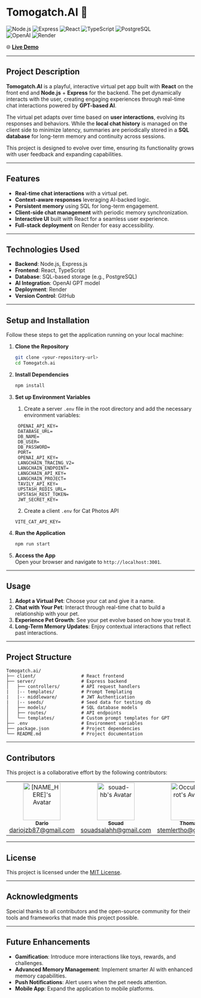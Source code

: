 # **Tomogatch.AI** 🐾

![Node.js](https://img.shields.io/badge/Node.js-339933?style=for-the-badge&logo=nodedotjs&logoColor=white)
![Express](https://img.shields.io/badge/Express.js-000000?style=for-the-badge&logo=express&logoColor=white)
![React](https://img.shields.io/badge/React-61DAFB?style=for-the-badge&logo=react&logoColor=black)
![TypeScript](https://img.shields.io/badge/TypeScript-007ACC?style=for-the-badge&logo=typescript&logoColor=white)
![PostgreSQL](https://img.shields.io/badge/PostgreSQL-336791?style=for-the-badge&logo=postgresql&logoColor=white)  
![OpenAI](https://img.shields.io/badge/OpenAI-412991?style=for-the-badge&logo=openai&logoColor=white)
![Render](https://img.shields.io/badge/Render-00979D?style=for-the-badge&logo=render&logoColor=white)

🌐 **[Live Demo](https://catgpt-1.onrender.com/)**

---

## **Project Description**

**Tomogatch.AI** is a playful, interactive virtual pet app built with **React** on the front end and **Node.js** + **Express** for the backend. The pet dynamically interacts with the user, creating engaging experiences through real-time chat interactions powered by **GPT-based AI**.

The virtual pet adapts over time based on **user interactions**, evolving its responses and behaviors. While the **local chat history** is managed on the client side to minimize latency, summaries are periodically stored in a **SQL database** for long-term memory and continuity across sessions.

This project is designed to evolve over time, ensuring its functionality grows with user feedback and expanding capabilities.

---

## **Features**

- **Real-time chat interactions** with a virtual pet.
- **Context-aware responses** leveraging AI-backed logic.
- **Persistent memory** using SQL for long-term engagement.
- **Client-side chat management** with periodic memory synchronization.
- **Interactive UI** built with React for a seamless user experience.
- **Full-stack deployment** on Render for easy accessibility.

---

## **Technologies Used**

- **Backend**: Node.js, Express.js
- **Frontend**: React, TypeScript
- **Database**: SQL-based storage (e.g., PostgreSQL)
- **AI Integration**: OpenAI GPT model
- **Deployment**: Render
- **Version Control**: GitHub

---

## **Setup and Installation**

Follow these steps to get the application running on your local machine:

1. **Clone the Repository**

   ```bash
   git clone <your-repository-url>
   cd Tomogatch.ai
   ```

2. **Install Dependencies**

   ```bash
   npm install
   ```

3. **Set up Environment Variables**  
   1. Create a server `.env` file in the root directory and add the necessary environment variables:

   ```
    OPENAI_API_KEY=
    DATABASE_URL=
    DB_NAME=
    DB_USER=
    DB_PASSWORD=
    PORT=
    OPENAI_API_KEY=
    LANGCHAIN_TRACING_V2=
    LANGCHAIN_ENDPOINT=
    LANGCHAIN_API_KEY=
    LANGCHAIN_PROJECT=
    TAVILY_API_KEY=
    UPSTASH_REDIS_URL=
    UPSTASH_REST_TOKEN=
    JWT_SECRET_KEY=
   ```

   2. Create a client `.env` for Cat Photos API

   ```
   VITE_CAT_API_KEY=
   ```

4. **Run the Application**

   ```bash
   npm run start
   ```

5. **Access the App**  
   Open your browser and navigate to `http://localhost:3001`.

---

## **Usage**

1. **Adopt a Virtual Pet**: Choose your cat and give it a name.
2. **Chat with Your Pet**: Interact through real-time chat to build a relationship with your pet.
3. **Experience Pet Growth**: See your pet evolve based on how you treat it.
4. **Long-Term Memory Updates**: Enjoy contextual interactions that reflect past interactions.

---

## **Project Structure**

```
Tomogatch.ai/
├── client/                 # React frontend
├── server/                 # Express backend
│   ├── controllers/        # API request handlers
|   |-- templates/          # Prompt Templating
|   |-- middleware/         # JWT Authentication
|   |-- seeds/              # Seed data for testing db
│   ├── models/             # SQL database models
│   ├── routes/             # API endpoints
│   └── templates/          # Custom prompt templates for GPT
├── .env                    # Environment variables
├── package.json            # Project dependencies
└── README.md               # Project documentation
```

---

## **Contributors**

This project is a collaborative effort by the following contributors:

<table>
  <tr>
    <td align="center">
      <a href="https://github.com/DarioJZB">
        <img src="https://github.com/DarioJZB.png?size=100" width="100px;" alt="[NAME_HERE]'s Avatar"/>
        <br />
        <sub><b>Dario</b></sub>
      </a>
      <br />
      <a href="mailto:dariojab87@gmail.com">dariojzb87@gmail.com</a>
    </td>
    <td align="center">
      <a href="https://github.com/souad-hb">
        <img src="https://github.com/souad-hb.png?size=100" width="100px;" alt="souad-hb's Avatar"/>
        <br />
        <sub><b>Souad</b></sub>
      </a>
      <br />
      <a href="mailto:souadsalahh@gmail.com">souadsalahh@gmail.com</a>
    </td>
    <td align="center">
      <a href="https://github.com/OccultParrot">
        <img src="https://github.com/OccultParrot.png?size=100" width="100px;" alt="OccultParrot's Avatar"/>
        <br />
        <sub><b>Thomas</b></sub>
      </a>
      <br />
      <a href="mailto:stemlertho@gmail.com">stemlertho@gmail.com</a>
    </td>
    <td align="center">
      <a href="https://github.com/savevsgames">
        <img src="https://github.com/savevsgames.png?size=100" width="100px;" alt="savevsgames's Avatar"/>
        <br />
        <sub><b>Greg</b></sub>
      </a>
      <br />
      <a href="mailto:gregcbarker@gmail.com">gregcbarker@gmail.com</a>
    </td>
  </tr>
</table>

---

## **License**

This project is licensed under the [MIT License](https://opensource.org/licenses/MIT).

---

## **Acknowledgments**

Special thanks to all contributors and the open-source community for their tools and frameworks that made this project possible.

---

## **Future Enhancements**

- **Gamification**: Introduce more interactions like toys, rewards, and challenges.
- **Advanced Memory Management**: Implement smarter AI with enhanced memory capabilities.
- **Push Notifications**: Alert users when the pet needs attention.
- **Mobile App**: Expand the application to mobile platforms.
